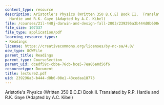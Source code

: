 ```yaml
---
content_type: resource
description: Aristotle's Physics (Written 350 B.C.E) Book II.  Translated by R.P.
  Hardie and R.K. Gaye (Adapted by A.C. Kibel)
file: /courses/21l-448j-darwin-and-design-fall-2003/239296a3b444d0b608e143cedaa18773_lecture2.pdf
file_size: 107337
file_type: application/pdf
learning_resource_types:
- Readings
license: https://creativecommons.org/licenses/by-nc-sa/4.0/
ocw_type: OCWFile
parent_title: Readings
parent_type: CourseSection
parent_uid: dcedf59c-cbba-76cb-bce5-7ea86a0d56f6
resourcetype: Document
title: lecture2.pdf
uid: 239296a3-b444-d0b6-08e1-43cedaa18773
---
```

Aristotle's Physics (Written 350 B.C.E) Book II.  Translated by R.P. Hardie and R.K. Gaye (Adapted by A.C. Kibel)